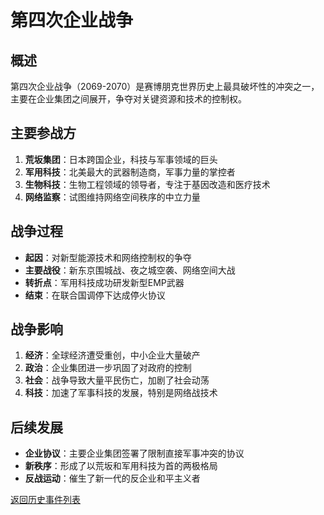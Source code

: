 # 第四次企业战争

## 概述
第四次企业战争（2069-2070）是赛博朋克世界历史上最具破坏性的冲突之一，主要在企业集团之间展开，争夺对关键资源和技术的控制权。

## 主要参战方

1. **荒坂集团**：日本跨国企业，科技与军事领域的巨头
2. **军用科技**：北美最大的武器制造商，军事力量的掌控者
3. **生物科技**：生物工程领域的领导者，专注于基因改造和医疗技术
4. **网络监察**：试图维持网络空间秩序的中立力量

## 战争过程

- **起因**：对新型能源技术和网络控制权的争夺
- **主要战役**：新东京围城战、夜之城空袭、网络空间大战
- **转折点**：军用科技成功研发新型EMP武器
- **结束**：在联合国调停下达成停火协议

## 战争影响

1. **经济**：全球经济遭受重创，中小企业大量破产
2. **政治**：企业集团进一步巩固了对政府的控制
3. **社会**：战争导致大量平民伤亡，加剧了社会动荡
4. **科技**：加速了军事科技的发展，特别是网络战技术

## 后续发展

- **企业协议**：主要企业集团签署了限制直接军事冲突的协议
- **新秩序**：形成了以荒坂和军用科技为首的两极格局
- **反战运动**：催生了新一代的反企业和平主义者

[返回历史事件列表](../历史/README.md)
